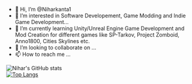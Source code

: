 - 👋 Hi, I’m @Niharkanta1
- 👀 I’m interested in Software Developement, Game Modding and Indie Game Development...
- 🌱 I’m currently learning Unity/Unreal Engine Game Development and Mod Creation for different games like SP-Tarkov, Project Zomboid, Anno1800, Cities Skylines etc.
- 💞️ I’m looking to collaborate on ...
- 📫 How to reach me ...

![Nihar's GitHub stats](https://github-readme-stats.vercel.app/api?username=niharkanta1&hide=contribs,prs&show_icons=true&theme=synthwave)
<br>
[![Top Langs](https://github-readme-stats.vercel.app/api/top-langs/?username=niharkanta1&langs_count=4&layout=compact)](https://github.com/anuraghazra/github-readme-stats)
